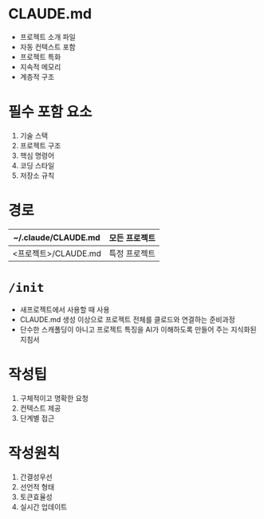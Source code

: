 # CLAUDE.md
- 프로젝트 소개 파일
- 자동 컨텍스트 포함
- 프로젝트 특화
- 지속적 메모리
- 계층적 구조

# 필수 포함 요소
1. 기술 스택
2. 프로젝트 구조
3. 핵심 명령어
4. 코딩 스타일
5. 저장소 규칙

# 경로

| ~/.claude/CLAUDE.md | 모든 프로젝트 |
| ------------------- | ------- |
| <프로젝트>/CLAUDE.md    | 특정 프로젝트 |


# `/init`
- 새프로젝트에서 사용할 때 사용
- CLAUDE.md 생성 이상으로 프로젝트 전체를 클로드와 연결하는 준비과정
- 단수한 스캐폴딩이 아니고 프로젝트 특징을 AI가 이해하도록 만들어 주는 지식화된 지침서

# 작성팁
1. 구체적이고 명확한 요청
2. 컨텍스트 제공
3. 단계별 접근

# 작성원칙
1. 간결성우선
2. 선언적 형태
3. 토큰효율성
4. 실시간 업데이트

